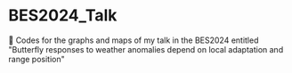# BES2024_Talk

🦋 Codes for the graphs and maps of my talk in the BES2024 entitled
"Butterfly responses to weather anomalies depend on local adaptation and range position"

